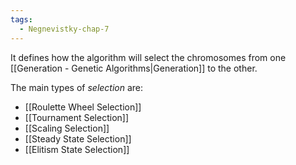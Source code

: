 ```yaml
---
tags:
  - Negnevistky-chap-7
---
```

It defines how the algorithm will select the chromosomes from one [[Generation - Genetic Algorithms|Generation]] to the other.

The main types of *selection* are:
- [[Roulette Wheel Selection]]
- [[Tournament Selection]]
- [[Scaling Selection]]
- [[Steady State Selection]]
- [[Elitism State Selection]]
